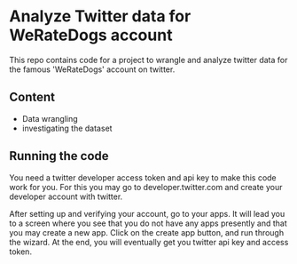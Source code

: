 # Analyze Twitter data for WeRateDogs account

This repo contains code for a project to wrangle and analyze twitter data for the famous 'WeRateDogs' account on twitter.

## Content

- Data wrangling
- investigating the dataset

## Running the code

You need a twitter developer access token and api key to make this code work for you. For this you may go to developer.twitter.com and create your developer account with twitter.

After setting up and verifying your account, go to your apps. It will lead you to a screen where you see that you do not have any apps presently and that you may create a new app. Click on the create app button, and  run through the wizard. At the end, you will eventually get you twitter api key and access token.